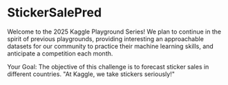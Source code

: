 # StickerSalePred

Welcome to the 2025 Kaggle Playground Series! We plan to continue in the spirit of previous playgrounds, providing interesting an approachable datasets for our community to practice their machine learning skills, and anticipate a competition each month.

Your Goal: The objective of this challenge is to forecast sticker sales in different countries. "At Kaggle, we take stickers seriously!"
